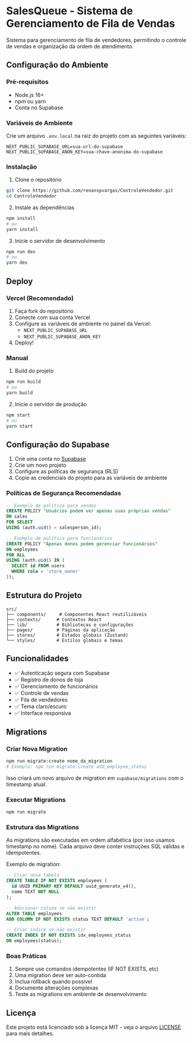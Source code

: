 # SalesQueue - Sistema de Gerenciamento de Fila de Vendas

Sistema para gerenciamento de fila de vendedores, permitindo o controle de vendas e organização da ordem de atendimento.

## Configuração do Ambiente

### Pré-requisitos
- Node.js 16+ 
- npm ou yarn
- Conta no Supabase

### Variáveis de Ambiente
Crie um arquivo `.env.local` na raiz do projeto com as seguintes variáveis:

```env
NEXT_PUBLIC_SUPABASE_URL=sua-url-do-supabase
NEXT_PUBLIC_SUPABASE_ANON_KEY=sua-chave-anonima-do-supabase
```

### Instalação
1. Clone o repositório
```bash
git clone https://github.com/renanspvargas/ControleVendedor.git
cd ControleVendedor
```

2. Instale as dependências
```bash
npm install
# ou
yarn install
```

3. Inicie o servidor de desenvolvimento
```bash
npm run dev
# ou
yarn dev
```

## Deploy

### Vercel (Recomendado)
1. Faça fork do repositório
2. Conecte com sua conta Vercel
3. Configure as variáveis de ambiente no painel da Vercel:
   - `NEXT_PUBLIC_SUPABASE_URL`
   - `NEXT_PUBLIC_SUPABASE_ANON_KEY`
4. Deploy!

### Manual
1. Build do projeto
```bash
npm run build
# ou
yarn build
```

2. Inicie o servidor de produção
```bash
npm start
# ou
yarn start
```

## Configuração do Supabase

1. Crie uma conta no [Supabase](https://supabase.com)
2. Crie um novo projeto
3. Configure as políticas de segurança (RLS)
4. Copie as credenciais do projeto para as variáveis de ambiente

### Políticas de Segurança Recomendadas

```sql
-- Exemplo de política para vendas
CREATE POLICY "Usuários podem ver apenas suas próprias vendas"
ON sales
FOR SELECT
USING (auth.uid() = salesperson_id);

-- Exemplo de política para funcionários
CREATE POLICY "Apenas donos podem gerenciar funcionários"
ON employees
FOR ALL
USING (auth.uid() IN (
  SELECT id FROM users
  WHERE role = 'store_owner'
));
```

## Estrutura do Projeto

```
src/
├── components/     # Componentes React reutilizáveis
├── contexts/      # Contextos React
├── lib/           # Bibliotecas e configurações
├── pages/         # Páginas da aplicação
├── stores/        # Estados globais (Zustand)
└── styles/        # Estilos globais e temas
```

## Funcionalidades

- ✅ Autenticação segura com Supabase
- ✅ Registro de donos de loja
- ✅ Gerenciamento de funcionários
- ✅ Controle de vendas
- ✅ Fila de vendedores
- ✅ Tema claro/escuro
- ✅ Interface responsiva

## Migrations

### Criar Nova Migration
```bash
npm run migrate:create nome_da_migration
# Exemplo: npm run migrate:create add_employee_status
```
Isso criará um novo arquivo de migration em `supabase/migrations` com o timestamp atual.

### Executar Migrations
```bash
npm run migrate
```

### Estrutura das Migrations
As migrations são executadas em ordem alfabética (por isso usamos timestamp no nome).
Cada arquivo deve conter instruções SQL válidas e idempotentes.

Exemplo de migration:
```sql
-- Criar nova tabela
CREATE TABLE IF NOT EXISTS employees (
  id UUID PRIMARY KEY DEFAULT uuid_generate_v4(),
  name TEXT NOT NULL
);

-- Adicionar coluna se não existir
ALTER TABLE employees 
ADD COLUMN IF NOT EXISTS status TEXT DEFAULT 'active';

-- Criar índice se não existir
CREATE INDEX IF NOT EXISTS idx_employees_status 
ON employees(status);
```

### Boas Práticas
1. Sempre use comandos idempotentes (IF NOT EXISTS, etc)
2. Uma migration deve ser auto-contida
3. Inclua rollback quando possível
4. Documente alterações complexas
5. Teste as migrations em ambiente de desenvolvimento

## Licença

Este projeto está licenciado sob a licença MIT - veja o arquivo [LICENSE](LICENSE) para mais detalhes. 